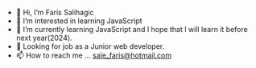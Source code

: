 - 👋 Hi, I’m Faris Salihagic
- 👀 I’m interested in learning JavaScript
- 🌱 I’m currently learning JavaScript and I hope that I will learn it before next year(2024).
- 💞️ Looking for job as a Junior web developer.
- 📫 How to reach me ... sale_faris@hotmail.com

<!---
FsFaris/FsFaris is a ✨ special ✨ repository because its `README.md` (this file) appears on your GitHub profile.
You can click the Preview link to take a look at your changes.
--->
